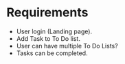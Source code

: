 # Requirements

* User login (Landing page).
* Add Task to To Do list.
* User can have multiple To Do Lists?
* Tasks can be completed.